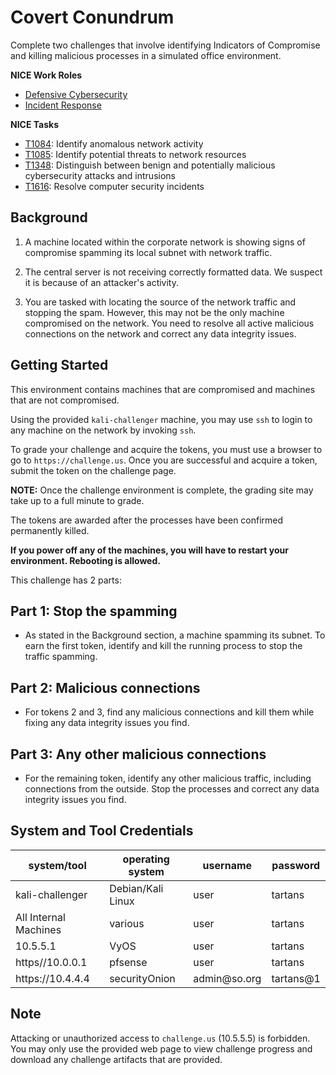 # Covert Conundrum

Complete two challenges that involve identifying Indicators of Compromise and killing malicious processes in a simulated office environment.

**NICE Work Roles**

- [Defensive Cybersecurity](https://niccs.cisa.gov/workforce-development/nice-framework/)
- [Incident Response](https://niccs.cisa.gov/workforce-development/nice-framework/)

**NICE Tasks**

- [T1084](https://niccs.cisa.gov/workforce-development/nice-framework/): Identify anomalous network activity
- [T1085](https://niccs.cisa.gov/workforce-development/nice-framework/): Identify potential threats to network resources
- [T1348](https://niccs.cisa.gov/workforce-development/nice-framework/): Distinguish between benign and potentially malicious cybersecurity attacks and intrusions
- [T1616](https://niccs.cisa.gov/workforce-development/nice-framework/): Resolve computer security incidents


## Background 

1. A machine located within the corporate network is showing signs of compromise spamming its local subnet with network traffic. 

1. The central server is not receiving correctly formatted data. We suspect it is because of an attacker's activity.

1. You are tasked with locating the source of the network traffic and stopping the spam. However, this may not be the only machine compromised on the network. You need to resolve all active malicious connections on the network and correct any data integrity issues.

## Getting Started 

This environment contains machines that are compromised and machines that are not compromised.

Using the provided `kali-challenger` machine, you may use `ssh` to login to any machine on the network by invoking `ssh`.


To grade your challenge and acquire the tokens, you must use a browser to go to `https://challenge.us`. Once you are successful and acquire a token, submit the token on the challenge page.

**NOTE:** Once the challenge environment is complete, the grading site may take up to a full minute to grade.

The tokens are awarded after the processes have been confirmed permanently killed.

**If you power off any of the machines, you will have to restart your environment. Rebooting is allowed.**

This challenge has 2 parts:

## Part 1: Stop the spamming

- As stated in the Background section, a machine spamming its subnet. To earn the first token, identify and kill the running process to stop the traffic spamming.

## Part 2: Malicious connections

- For tokens 2 and 3, find any malicious connections and kill them while fixing any data integrity issues you find.

## Part 3: Any other malicious connections

- For the remaining token, identify any other malicious traffic, including connections from the outside. Stop the processes and correct any data integrity issues you find.

## System and Tool Credentials

|system/tool|operating system|username|password|
|-----------|--------|--------|--------|
|kali-challenger|Debian/Kali Linux|user|tartans|
|All Internal Machines|various|user|tartans|
|10.5.5.1|VyOS|user|tartans|
|https//[]()10.0.0.1|pfsense|user|tartans|
|https://[]()10.4.4.4|securityOnion|admin[]()@so.org|tartans@1|

## Note

Attacking or unauthorized access to `challenge.us` (10.5.5.5) is forbidden. You may only use the provided web page to view challenge progress and download any challenge artifacts that are provided.